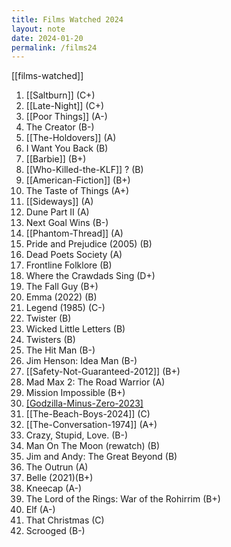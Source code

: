 ```yaml
---
title: Films Watched 2024
layout: note
date: 2024-01-20
permalink: /films24
---
```


[[films-watched]]

1. [[Saltburn]] (C+)
2. [[Late-Night]] (C+)
3. [[Poor Things]] (A-)
4. The Creator (B-)
5. [[The-Holdovers]] (A)
6. I Want You Back (B)
7. [[Barbie]] (B+)
8. [[Who-Killed-the-KLF]] ? (B)
9. [[American-Fiction]] (B+)
10. The Taste of Things (A+)
11. [[Sideways]] (A)
12. Dune Part II (A)
13. Next Goal Wins (B-)
14. [[Phantom-Thread]] (A)
15. Pride and Prejudice (2005) (B)
16. Dead Poets Society (A)
17. Frontline Folklore (B)
18. Where the Crawdads Sing (D+)
19. The Fall Guy (B+)
20. Emma (2022) (B)
21. Legend (1985) (C-)
22. Twister (B)
23. Wicked Little Letters (B)
24. Twisters (B)
25. The Hit Man (B-)
26. Jim Henson: Idea Man (B-)
27. [[Safety-Not-Guaranteed-2012]] (B+)
28. Mad Max 2: The Road Warrior (A)
29. Mission Impossible (B+)
30. [[Godzilla-Minus-Zero-2023]](A+) 
31. [[The-Beach-Boys-2024]] (C)
32. [[The-Conversation-1974]]  (A+)
33. Crazy, Stupid, Love. (B-)
34. Man On The Moon (rewatch) (B) 
35. Jim and Andy: The Great Beyond (B)
36. The Outrun (A)
37. Belle (2021)(B+)
38. Kneecap (A-)
39. The Lord of the Rings: War of the Rohirrim (B+)
40. Elf (A-)
41. That Christmas (C)
42. Scrooged (B-)